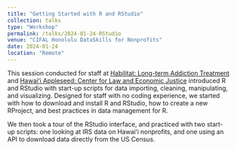 ```yaml
---
title: "Getting Started with R and RStudio"
collection: talks
type: "Workshop"
permalink: /talks/2024-01-24-RStudio
venue: "CIFAL Honolulu DataSkills for Nonprofits"
date: 2024-01-24
location: "Remote"
---
```


This session conducted for staff at [Habilitat: Long-term Addiction Treatment](https://www.habilitat.com/) and [Hawaiʻi Appleseed: Center for Law and Economic Justice](https://hiappleseed.org/) introduced R and RStudio with start-up scripts for data importing, cleaning, manipulating, and visualizing. Designed for staff with
no coding experience, we started with how to download and install R and RStudio, how to create a new RProject, and best practices in data management for R. 

We then took a tour of the RStudio interface, and practiced with two start-up scripts: one looking at IRS data on Hawaiʻi nonprofits, and one using an API to download data directly from the US Census. 
